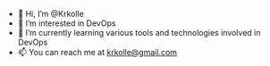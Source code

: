 - 👋 Hi, I’m @Krkolle
- 👀 I’m interested in DevOps
- 🌱 I’m currently learning various tools and technologies involved in DevOps
- 📫 You can reach me at krkolle@gmail.com

<!---
Krkolle/Krkolle is a ✨ special ✨ repository because its `README.md` (this file) appears on your GitHub profile.
You can click the Preview link to take a look at your changes.
--->
